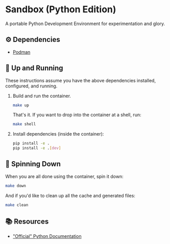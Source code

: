 # Sandbox (Python Edition)

A portable Python Development Environment for experimentation and glory.

## ⚙️ Dependencies

-   [Podman](https://podman.io/)

## 🔧 Up and Running

These instructions assume you have the above dependencies installed, configured,
and running.

1.  Build and run the container.

    ```sh
    make up
    ```

    That's it. If you want to drop into the container at a shell, run:

    ```sh
    make shell
    ```

2.  Install dependencies (inside the container):

    ```sh
    pip install -e .
    pip install -e .[dev]
    ```

## 🔌 Spinning Down

When you are all done using the container, spin it down:

```sh
make down
```

And if you'd like to clean up all the cache and generated files:

```sh
make clean
```

## 📚 Resources

-   ["Official" Python Documentation](https://www.python.org/doc/)

